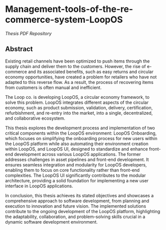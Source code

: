 # Management-tools-of-the-re-commerce-system-LoopOS
_Thesis PDF Repository_

## Abstract

Existing retail channels have been optimized to push items through the supply chain and deliver them to the customers. However, the rise of e-commerce and its associated benefits, such as easy returns and circular economy opportunities, have created a problem for retailers who have not adapted to this reverse flow. As a result, the process of recovering items from customers is often manual and inefficient.

The Loop co. is developing LoopOS, a circular economy framework, to solve this problem. LoopOS integrates different aspects of the circular economy, such as product submission, validation, delivery, certification, refurbishment, and re-entry into the market, into a single, decentralized, and collaborative ecosystem.

This thesis explores the development process and implementation of two critical components within the LoopOS environment: LoopOS Onboarding, which focuses on simplifying the onboarding process for new users within the LoopOS platform while also automating their environment creation within LoopOS, and LoopOS UI, designed to standardize and enhance front-end development across various LoopOS applications. The former addresses challenges in asset pipelines and front-end development. It ensures seamless integration and modularity for LoopOS developers, enabling them to focus on core functionality rather than front-end complexities. The LoopOS UI significantly contributes to the modular architecture, providing a solid foundation for implementing a new user interface in LoopOS applications.

In conclusion, this thesis achieves its stated objectives and showcases a comprehensive approach to software development, from planning and execution to innovation and future vision. The implemented solutions contribute to the ongoing development of the LoopOS platform, highlighting the adaptability, collaboration, and problem-solving skills crucial in a dynamic software development environment.
